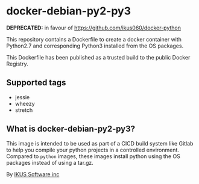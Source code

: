 # docker-debian-py2-py3

**DEPRECATED:** in favour of https://github.com/ikus060/docker-python

This repository contains a Dockerfile to create a docker container with
Python2.7 and corresponding Python3 installed from the OS packages.

This Dockerfile has been published as a trusted build to the public Docker Registry.

## Supported tags
* jessie
* wheezy
* stretch

## What is docker-debian-py2-py3?
This image is intended to be used as part of a CICD build system like Gitlab to
help you compile your python projects in a controlled environment. Compared to
`python` images, these images install python using the OS packages
instead of using a tar.gz.

By [IKUS Software inc](https://www.ikus-soft.com)
